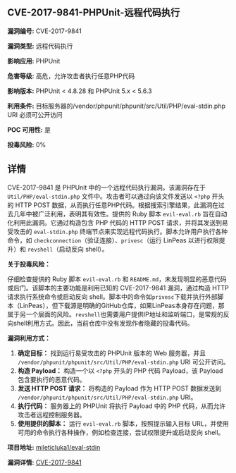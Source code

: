 ## CVE-2017-9841-PHPUnit-远程代码执行

**漏洞编号:** CVE-2017-9841

**漏洞类型:** 远程代码执行

**影响应用:** PHPUnit

**危害等级:** 高危，允许攻击者执行任意PHP代码

**影响版本:** PHPUnit < 4.8.28 和 PHPUnit 5.x < 5.6.3

**利用条件:** 目标服务器的/vendor/phpunit/phpunit/src/Util/PHP/eval-stdin.php URI 必须可公开访问

**POC 可用性:** 是

**投毒风险:** 0%

## 详情

CVE-2017-9841 是 PHPUnit 中的一个远程代码执行漏洞。该漏洞存在于 `Util/PHP/eval-stdin.php` 文件中。攻击者可以通过向该文件发送以 `<?php` 开头的 HTTP POST 数据，从而执行任意PHP代码。根据搜索引擎结果，此漏洞在过去几年中被广泛利用，表明其有效性。提供的 Ruby 脚本 `evil-eval.rb` 旨在自动化利用此漏洞。它通过构造包含 PHP 代码的 HTTP POST 请求，并将其发送到易受攻击的 `eval-stdin.php` 终端节点来实现远程代码执行。脚本允许用户执行各种命令，如 `checkconnection`（验证连接）、`privesc`（运行 LinPeas 以进行权限提升）和 `revshell`（启动反向 shell）。

**关于投毒风险：**

仔细检查提供的 Ruby 脚本 `evil-eval.rb` 和 `README.md`，未发现明显的恶意代码或后门。该脚本的主要功能是利用已知的 CVE-2017-9841 漏洞，通过构造 HTTP 请求执行系统命令或启动反向 shell。脚本中的命令如`privesc`下载并执行外部脚本（LinPeas），但下载源是明确的GitHub仓库，如果LinPeas本身存在问题，那属于另一个层面的风险。`revshell`也需要用户提供IP地址和监听端口，是常规的反向shell利用方式。因此，当前仓库中没有发现作者隐藏的投毒代码。

**漏洞利用方式：**

1.  **确定目标：** 找到运行易受攻击的 PHPUnit 版本的 Web 服务器，并且 `/vendor/phpunit/phpunit/src/Util/PHP/eval-stdin.php` URI 可公开访问。
2.  **构造 Payload：** 构造一个以 `<?php` 开头的 PHP 代码 Payload，该 Payload 包含要执行的恶意代码。
3.  **发送 HTTP POST 请求：** 将构造的 Payload 作为 HTTP POST 数据发送到 `/vendor/phpunit/phpunit/src/Util/PHP/eval-stdin.php` URI。
4.  **执行代码：** 服务器上的 PHPUnit 将执行 Payload 中的 PHP 代码，从而允许攻击者远程控制服务器。
5.  **使用提供的脚本：** 运行 `evil-eval.rb` 脚本，按照提示输入目标 URL，并使用可用的命令执行各种操作，例如检查连接，尝试权限提升或启动反向 shell。

**项目地址:** [mileticluka1/eval-stdin](https://github.com/mileticluka1/eval-stdin)

**漏洞详情:** [CVE-2017-9841](https://nvd.nist.gov/vuln/detail/CVE-2017-9841)